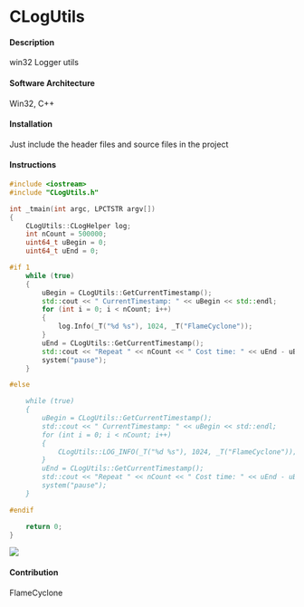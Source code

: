 # CLogUtils

#### Description

win32 Logger utils

#### Software Architecture

Win32, C++


#### Installation

Just include the header files and source files in the project

#### Instructions

```c++
#include <iostream>
#include "CLogUtils.h"

int _tmain(int argc, LPCTSTR argv[])
{
    CLogUtils::CLogHelper log;
    int nCount = 500000;
    uint64_t uBegin = 0;
    uint64_t uEnd = 0;

#if 1
    while (true)
    {
        uBegin = CLogUtils::GetCurrentTimestamp();
        std::cout << " CurrentTimestamp: " << uBegin << std::endl;
        for (int i = 0; i < nCount; i++)
        {
            log.Info(_T("%d %s"), 1024, _T("FlameCyclone"));
        }
        uEnd = CLogUtils::GetCurrentTimestamp();
        std::cout << "Repeat " << nCount << " Cost time: " << uEnd - uBegin << std::endl;
        system("pause");
    }

#else

    while (true)
    {
        uBegin = CLogUtils::GetCurrentTimestamp();
        std::cout << " CurrentTimestamp: " << uBegin << std::endl;
        for (int i = 0; i < nCount; i++)
        {
            CLogUtils::LOG_INFO(_T("%d %s"), 1024, _T("FlameCyclone"));
        }
        uEnd = CLogUtils::GetCurrentTimestamp();
        std::cout << "Repeat " << nCount << " Cost time: " << uEnd - uBegin << std::endl;
        system("pause");
    }

#endif

    return 0;
}

```

![](/Images/example.png)

#### Contribution

FlameCyclone